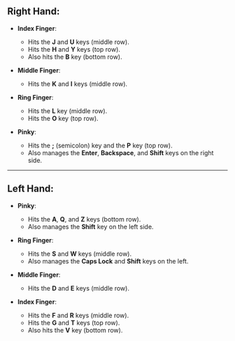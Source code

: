 ## Right Hand:

- **Index Finger**:
  - Hits the **J** and **U** keys (middle row).
  - Hits the **H** and **Y** keys (top row).
  - Also hits the **B** key (bottom row).

- **Middle Finger**:
  - Hits the **K** and **I** keys (middle row).

- **Ring Finger**:
  - Hits the **L** key (middle row).
  - Hits the **O** key (top row).

- **Pinky**:
  - Hits the **;** (semicolon) key and the **P** key (top row).
  - Also manages the **Enter**, **Backspace**, and **Shift** keys on the right side.

---


## Left Hand:

- **Pinky**:
  - Hits the **A**, **Q**, and **Z** keys (bottom row).
  - Also manages the **Shift** key on the left side.
  
- **Ring Finger**:
  - Hits the **S** and **W** keys (middle row).
  - Also manages the **Caps Lock** and **Shift** keys on the left.

- **Middle Finger**:
  - Hits the **D** and **E** keys (middle row).

- **Index Finger**:
  - Hits the **F** and **R** keys (middle row).
  - Hits the **G** and **T** keys (top row).
  - Also hits the **V** key (bottom row).



